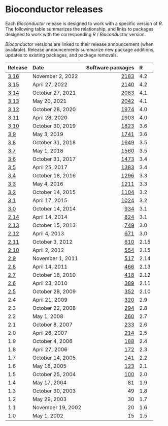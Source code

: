 # Bioconductor releases

Each _Bioconductor_ release is designed to work with a specific
version of _R_. The following table summarizes the relationship, and
links to packages designed to work with the corresponding _R_ /
_Bioconductor_ version.

_Bioconductor_ versions are linked to their release announcement (when
available). Release announcements summarize new package additions,
updates to existing packages, and package removals.

| Release                         | Date              | Software packages                           | R    |
|:--------------------------------|:------------------|--------------------------------------------:|:-----|
| [3.16](/news/bioc_3_16_release) | November 2, 2022  | [2183](/packages/3.16/)                     | 4.2  |
| [3.15](/news/bioc_3_15_release) | April 27, 2022    | [2140](/packages/3.15/)                     | 4.2  |
| [3.14](/news/bioc_3_14_release) | October 27, 2021  | [2083](/packages/3.14/)                     | 4.1  |
| [3.13](/news/bioc_3_13_release) | May 20, 2021      | [2042](/packages/3.13/)                     | 4.1  |
| [3.12](/news/bioc_3_12_release) | October 28, 2020  | [1974](/packages/3.12/)                     | 4.0  |
| [3.11](/news/bioc_3_11_release) | April 28, 2020    | [1903](/packages/3.11/)                     | 4.0  |
| [3.10](/news/bioc_3_10_release) | October 30, 2019  | [1823](/packages/3.10/)                     | 3.6  |
| [3.9](/news/bioc_3_9_release)   | May 3, 2019       | [1741](/packages/3.9/)                      | 3.6  |
| [3.8](/news/bioc_3_8_release)   | October 31, 2018  | [1649](/packages/3.8/)                      | 3.5  |
| [3.7](/news/bioc_3_7_release)   | May 1, 2018       | [1560](/packages/3.7/)                      | 3.5  |
| [3.6](/news/bioc_3_6_release)   | October 31, 2017  | [1473](/packages/3.6/)                      | 3.4  |
| [3.5](/news/bioc_3_5_release)   | April 25, 2017    | [1383](/packages/3.5/)                      | 3.4  |
| [3.4](/news/bioc_3_4_release)   | October 18, 2016  | [1296](/packages/3.4/)                      | 3.3  |
| [3.3](/news/bioc_3_3_release)   | May 4, 2016       | [1211](/packages/3.3/)                      | 3.3  |
| [3.2](/news/bioc_3_2_release)   | October 14, 2015  | [1104](/packages/3.2/)                      | 3.2  |
| [3.1](/news/bioc_3_1_release)   | April 17, 2015    | [1024](/packages/3.1/)                      | 3.2  |
| [3.0](/news/bioc_3_0_release)   | October 14, 2014  | [934](/packages/3.0/)                       | 3.1  |
| [2.14](/news/bioc_2_14_release) | April 14, 2014    | [824](/packages/2.14/)                      | 3.1  |
| [2.13](/news/bioc_2_13_release) | October 15, 2013  | [749](/packages/2.13/)                      | 3.0  |
| [2.12](/news/bioc_2_12_release) | April 4, 2013     | [671](/packages/2.12/)                      | 3.0  |
| [2.11](/news/bioc_2_11_release) | October 3, 2012   | [610](/packages/2.11/)                      | 2.15 |
| [2.10](/news/bioc_2_10_release) | April 2, 2012     | [554](/packages/2.10/)                      | 2.15 |
| [2.9](/news/bioc_2_9_release)   | November 1, 2011  | [517](/packages/2.9/)                       | 2.14 |
| [2.8](/news/bioc_2_8_release)   | April 14, 2011    | [466](/packages/2.8/)                       | 2.13 |
| [2.7](/news/bioc_2_7_release)   | October 18, 2010  | [418](/packages/2.7/)                       | 2.12 |
| [2.6](/news/bioc_2_6_release)   | April 23, 2010    | [389](/packages/2.6/)                       | 2.11 |
| [2.5](/news/bioc_2_5_release)   | October 28, 2009  | [352](/packages/2.5/)                       | 2.10 |
| 2.4                             | April 21, 2009    | [320](/packages/2.4/BiocViews.html)         | 2.9  |
| 2.3                             | October 22, 2008  | [294](/packages/2.3/BiocViews.html)         | 2.8  |
| 2.2                             | May 1, 2008       | [260](/packages/2.2/BiocViews.html)         | 2.7  |
| 2.1                             | October 8, 2007   | [233](/packages/2.1/BiocViews.html)         | 2.6  |
| 2.0                             | April 26, 2007    | [214](/packages/2.0/BiocViews.html)         | 2.5  |
| 1.9                             | October 4, 2006   | [188](/packages/1.9/BiocViews.html)         | 2.4  |
| 1.8                             | April 27, 2006    | [172](/packages/1.8/BiocViews.html)         | 2.3  |
| 1.7                             | October 14, 2005  | [141](/packages/bioc/1.7/src/contrib/html/) | 2.2  |
| 1.6                             | May 18, 2005      | [123](/packages/bioc/1.6/src/contrib/html/) | 2.1  |
| 1.5                             | October 25, 2004  | [100](/packages/bioc/1.5/src/contrib/html/) | 2.0  |
| 1.4                             | May 17, 2004      | 81                                          | 1.9  |
| 1.3                             | October 30, 2003  | 49                                          | 1.8  |
| 1.2                             | May 29, 2003      | 30                                          | 1.7  |
| 1.1                             | November 19, 2002 | 20                                          | 1.6  |
| 1.0                             | May 1, 2002       | 15                                          | 1.5  |

